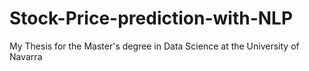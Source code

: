 # Stock-Price-prediction-with-NLP
My Thesis for the  Master's degree in Data Science at the University of Navarra
